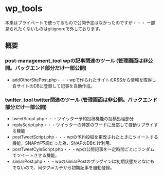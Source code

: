 # wp_tools

本来はプライベートで使ってるもので公開予定はなかったのですが・・・
一部見られたくないものはgitignoreで外しております。

## 概要

### post-management_tool wpの記事関連のツール (管理画面は非公開。バックエンド部分だけ一部公開)
* addOtherSitePost.php・・・wpで作られたサイトのRSSから情報を取得し自サイトのDBに登録して記事を自動作成。

### twitter_tool twitter関連のツール (管理画面は非公開。バックエンド部分だけ一部公開)
* tweetScript.php・・・ツイッター予約投稿機能の投稿処理部分
* replyScript.php・・・ツイッターの特定のワードに反応して自動リプライする機能
* postTweetScript.php・・・wpの予約投稿を更改されたときにツイートする機能。SNAPが不調だった為、SNAPのDBだけ利用。
* postTweetCyleScript.php・・・wpの公開記事を一定時間ごとにランダムでツイートさせる機能。
* simiarPost.php・・・wpのsimiarPostのプラグインは初期状態だとなにもでないので、同タグorカテから初期記事を自動登録。
